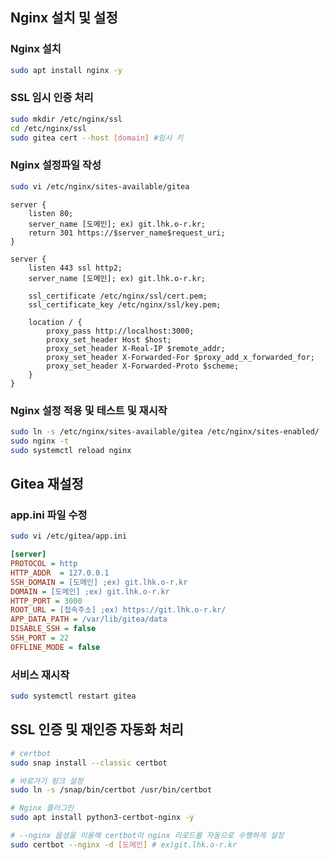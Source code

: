 ## Nginx 설치 및 설정

### Nginx 설치
```sh
sudo apt install nginx -y
```

### SSL 임시 인증 처리
```sh
sudo mkdir /etc/nginx/ssl
cd /etc/nginx/ssl
sudo gitea cert --host [domain] #임시 키
```

### Nginx 설정파일 작성
```sh
sudo vi /etc/nginx/sites-available/gitea
```

```
server {
	listen 80;
	server_name [도메인]; ex) git.lhk.o-r.kr;
	return 301 https://$server_name$request_uri;
}

server {
	listen 443 ssl http2;
	server_name [도메인]; ex) git.lhk.o-r.kr;
	
	ssl_certificate /etc/nginx/ssl/cert.pem;
	ssl_certificate_key /etc/nginx/ssl/key.pem;
	
	location / { 
		proxy_pass http://localhost:3000;
		proxy_set_header Host $host;
		proxy_set_header X-Real-IP $remote_addr;
		proxy_set_header X-Forwarded-For $proxy_add_x_forwarded_for;
		proxy_set_header X-Forwarded-Proto $scheme;
	}	
}
```

### Nginx 설정 적용 및 테스트 및 재시작

```sh
sudo ln -s /etc/nginx/sites-available/gitea /etc/nginx/sites-enabled/
sudo nginx -t
sudo systemctl reload nginx
```

## Gitea 재설정

### app.ini 파일 수정
```sh
sudo vi /etc/gitea/app.ini
```

```ini
[server]
PROTOCOL = http
HTTP_ADDR  = 127.0.0.1
SSH_DOMAIN = [도메인] ;ex) git.lhk.o-r.kr
DOMAIN = [도메인] ;ex) git.lhk.o-r.kr
HTTP_PORT = 3000
ROOT_URL = [접속주소] ;ex) https://git.lhk.o-r.kr/
APP_DATA_PATH = /var/lib/gitea/data
DISABLE_SSH = false
SSH_PORT = 22
OFFLINE_MODE = false
```
### 서비스 재시작

```sh
sudo systemctl restart gitea
```

## SSL 인증 및 재인증 자동화 처리

```sh
# certbot
sudo snap install --classic certbot

# 바로가기 링크 설정
sudo ln -s /snap/bin/certbot /usr/bin/certbot

# Nginx 플러그인
sudo apt install python3-certbot-nginx -y

# --nginx 옵셩을 이용해 certbot이 nginx 리로드를 자동으로 수행하게 설정
sudo certbot --nginx -d [도메인] # ex)git.lhk.o-r.kr
```
